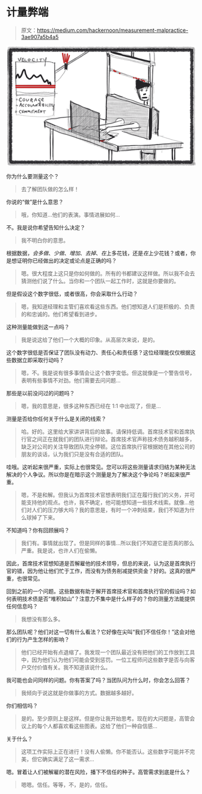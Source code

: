 # 计量弊端

> 原文：<https://medium.com/hackernoon/measurement-malpractice-3ae907a5b4a5>

![](img/d82ef49266afd6ad5de1e16fdf1061d1.png)

你为什么要测量这个？

> 去了解团队做的怎么样！

你说的“做”是什么意思？

> 哦，你知道…他们的表演。事情进展如何…

不。我是说你希望告知什么决定？

> 我不明白你的意思。

根据数据，*会多做*、*少做*、*增加*、*去掉*、*在*上多花钱，还是*在*上少花钱？或者，你是想证明你已经做出的决定或论点是正确的吗？

> 嗯。很大程度上这只是你如何做的。所有的书都建议这样做。所以我不会去猜测他们说了什么。当你和一个团队一起工作时，这就是你要做的。

但是假设这个数字很低，或者很高，你会采取什么行动？

> 嗯，我知道经理和主管们喜欢看这些东西。他们想知道人们是积极的、负责的和忠诚的。他们希望看到进步。

这种测量能做到这一点吗？

> 我是说这给了他们一个大概的印象。从高层次来说，是的。

这个数字很低是否保证了团队没有动力、责任心和责任感？这位经理能仅仅根据这些数据立即采取行动吗？

> 嗯，不。我是说有很多事情会让这个数字变低。但这就像是一个警告信号，表明有些事情不对劲。他们需要去问问题…

那些是以前没问过的问题吗？

> 嗯，我的意思是，很多这种东西已经在 1:1 中出现了，但是…

测量是否给你任何关于什么是关闭的线索？

> 哈。好的。这里给大家讲讲背后的故事。请保持低调。首席技术官和首席执行官之间正在就我们的团队进行辩论。首席技术官声称技术债务越积越多，缺乏对公司的关注导致团队完全停顿。这位首席执行官根据她在其他公司的朋友的谈话，认为我们只是没有合适的团队。

哇哦。这听起来很严重，实际上也很常见。您可以将这些测量请求归结为某种无法解决的个人争议。所以你是在暗示这个测量是为了解决这个争论吗？听起来很严重。

> 嗯，不是和解。但我认为首席技术官想表明我们正在履行我们的义务，并可能支持他的观点。也许，我不确定，他可能想知道一些技术线索。就像…他们对人们的压力够大吗？我的意思是，有时一个冲刺结束，我们不知道为什么球掉了下来。

不知道吗？你有回顾展吗？

> 我们有。事情就出现了。但是同样的事情…所以我们不知道它是否真的那么严重。我是说，也许人们在偷懒。

因此，首席技术官想知道是否解雇他的技术领导，但总的来说，认为这是首席执行官的错，因为他让他们忙于工作，而没有为债务削减提供资金？好的。这真的很严重，也很常见。

回到之前的一个问题。这些数据有助于解开首席技术官和首席执行官的假设吗？如何表明技术债是否“堆积如山”？注意力不集中是什么样子的？你的测量方法能提供任何信息吗？

> 我想没有那么多。

那么团队呢？他们对这一切有什么看法？它好像在尖叫“我们不信任你！”这会对他们的行为产生怎样的影响？

> 他们已经开始有点退缩了。我发现一个团队最近没有把他们的工作放到工具中，因为他们认为他们可能会受到惩罚。一位工程师问这些数字是否与向客户交付价值有关。我不知道该说什么。

我可能也会问同样的问题。你有答案了吗？当团队问为什么时，你会怎么回答？

> 我倾向于说这就是你做事的方式。数据越多越好。

你们相信吗？

> 是的。至少原则上是这样。但是你让我开始思考。现在的大问题是，高管会议上的每个人都喜欢看这些图表。这给了他们一种自信感…

关于什么？

> 这项工作实际上正在进行！没有人偷懒。你不能否认。这些数字可能并不完美，但它确实满足了这一需求…

嗯。冒着让人们被解雇的潜在风险，播下不信任的种子。高管需求到底是什么？

> 嗯嗯。信任。等等，不，是的，信任。
